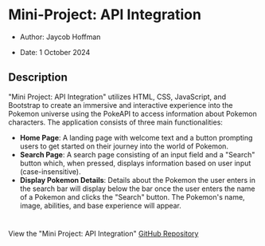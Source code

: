 # Mini-Project: API Integration

- Author: Jaycob Hoffman

- Date: 1 October 2024

## Description

"Mini Project: API Integration" utilizes HTML, CSS, JavaScript, and Bootstrap to create an immersive and interactive experience into the Pokemon universe using the PokeAPI to access information about Pokemon characters. The application consists of three main functionalities:

- **Home Page**: A landing page with welcome text and a button prompting users to get started on their journey into the world of Pokemon.
- **Search Page**: A search page consisting of an input field and a "Search" button which, when pressed, displays information based on user input (case-insensitive).
- **Display Pokemon Details**: Details about the Pokemon the user enters in the search bar will display below the bar once the user enters the name of a Pokemon and clicks the "Search" button. The Pokemon's name, image, abilities, and base experience will appear.
#

View the "Mini Project: API Integration" [GitHub Repository](https://github.com/JaycobHoffman1/Mini-Project-API-Integration)